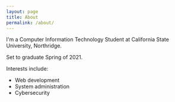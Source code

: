 ```yaml
---
layout: page
title: About
permalink: /about/
---
```


I'm a Computer Information Technology Student at California State University, Northridge.

Set to graduate Spring of 2021.

Interests include:
- Web development
- System administration
- Cybersecurity
